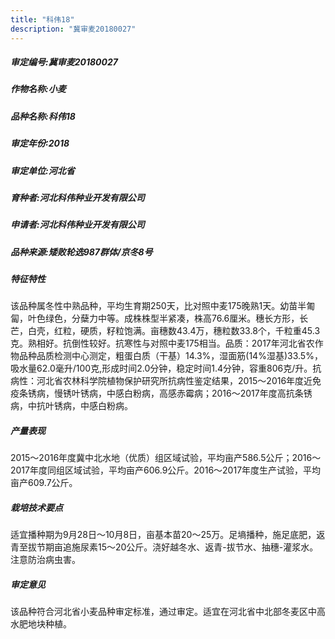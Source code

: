 ```yaml
---
title: "科伟18"
description: "冀审麦20180027"
---
```

##### 审定编号:冀审麦20180027

##### 作物名称:小麦

##### 品种名称:科伟18

##### 审定年份:2018

##### 审定单位:河北省

##### 育种者:河北科伟种业开发有限公司

##### 申请者:河北科伟种业开发有限公司

##### 品种来源:矮败轮选987群体/京冬8号

##### 特征特性
该品种属冬性中熟品种，平均生育期250天，比对照中麦175晚熟1天。幼苗半匍匐，叶色绿色，分蘖力中等。成株株型半紧凑，株高76.6厘米。穗长方形，长芒，白壳，红粒，硬质，籽粒饱满。亩穗数43.4万，穗粒数33.8个，千粒重45.3克。熟相好。抗倒性较好。抗寒性与对照中麦175相当。品质：2017年河北省农作物品种品质检测中心测定，粗蛋白质（干基）14.3%，湿面筋(14%湿基)33.5%，吸水量62.0毫升/100克,形成时间2.0分钟，稳定时间1.4分钟，容重806克/升。抗病性：河北省农林科学院植物保护研究所抗病性鉴定结果，2015～2016年度近免疫条锈病，慢锈叶锈病，中感白粉病，高感赤霉病；2016～2017年度高抗条锈病，中抗叶锈病，中感白粉病。

##### 产量表现
2015～2016年度冀中北水地（优质）组区域试验，平均亩产586.5公斤；2016～2017年度同组区域试验，平均亩产606.9公斤。2016～2017年度生产试验，平均亩产609.7公斤。

##### 栽培技术要点
适宜播种期为9月28日～10月8日，亩基本苗20～25万。足墒播种，施足底肥，返青至拔节期亩追施尿素15～20公斤。浇好越冬水、返青-拔节水、抽穗-灌浆水。注意防治病虫害。

##### 审定意见
该品种符合河北省小麦品种审定标准，通过审定。适宜在河北省中北部冬麦区中高水肥地块种植。
